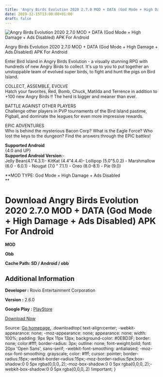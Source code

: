 ```yaml
---
title: 'Angry Birds Evolution 2020 2.7.0 MOD + DATA (God Mode + High Damage + Ads Disabled) APK For Android'
date: 2019-12-15T13:00:00+01:00
draft: false
---
```


![Angry Birds Evolution 2020 2.7.0 MOD + DATA (God Mode + High Damage + Ads Disabled) APK For Android](https://i1.wp.com/apkhome.net/wp-content/uploads/2019/12/Angry-Birds-Evolution-2020-2.7.0-MOD-DATA-God-Mode-High-Damage-Ads-Disabled.png "Angry Birds Evolution 2020 2.7.0 MOD + DATA (God Mode + High Damage + Ads Disabled) APK For Android")

  

Angry Birds Evolution 2020 2.7.0 MOD + DATA (God Mode + High Damage + Ads Disabled) APK For Android

Enter Bird Island in Angry Birds Evolution - a visually stunning RPG with hundreds of new Angry Birds to collect. It's up to you to put together an unstoppable team of evolved super birds, to fight and hunt the pigs on Bird Island.

COLLECT, ASSEMBLE, EVOLVE  
Hatch your favorites, Red, Bomb, Chuck, Matilda and Terrence in addition to +100 new Angry Birds !! The herd is bigger and meaner than ever.

BATTLE AGAINST OTHER PLAYERS  
Challenge other players in PVP tournaments of the Bird Island pastime, Pigball, and dominate the leagues for even more impressive rewards.

EPIC ADVENTURES  
Who is behind the mysterious Bacon Corp? What is the Eagle Force? Who lost the keys to the dungeon? Find the answers through the EPIC battles!

**Supported Android**  
{4.0 and UP}  
**Supported Android Version**:-  
Jelly Bean(4.1"4.3.1)- KitKat (4.4"4.4.4)- Lollipop (5.0"5.0.2) - Marshmallow (6.0 - 6.0.1) - Nougat (7.0 " 7.1.1) - Oreo (8.0-8.1) - Pie (9.0)

**MOD TYPE: God Mode + High Damage + Ads Disabled  
**

Download Angry Birds Evolution 2020 2.7.0 MOD + DATA (God Mode + High Damage + Ads Disabled) APK For Android
============================================================================================================

**MOD**

**Obb**

**Cache Path: SD / Android / obb**

Additional Information
----------------------

**Developer :** Rovio Entertainment Corporation

**Version :** 2.6.0

**Google Play :** [PlayStore](https://play.google.com/store/apps/details?id=com.rovio.tnt)

  

[Download Now](https://store4app.co/post/angry-birds-evolution-2020-2-7-0-mod-data-god-mode-high-damage-ads-disabled-apk-for-android_1576397800)

  
Source: [Go homepage.](https://store4app.co/post/angry-birds-evolution-2020-2-7-0-mod-data-god-mode-high-damage-ads-disabled-apk-for-android_1576397800) .downloadtop{ text-align:center; -webkit-appearance: none; -moz-appearance: none; appearance: none; width: 100%; padding: 9px 9px 11px 13px; background-color: #0EBD3F; border: none; color:#fff; border-radius: 3px; outline: none; font-weight;bold; font: 20px 'Open Sans', sans-serif; -webkit-font-smoothing: antialiased; -moz-osx-font-smoothing: grayscale; color: #fff; cursor: pointer; border-radius:15px;-webkit-border-radius:15px;-moz-border-radius:5px;box-shadow:0 0 5px rgba(0,0,0,.2);-moz-box-shadow:0 0 5px rgba(0,0,0,.2);-webkit-box-shadow:0 0 5px rgba(0,0,0,.2) !important; }